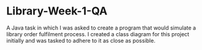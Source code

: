 # Library-Week-1-QA
A Java task in which I was asked to create a program that would simulate a library order fulfilment process. I created a class diagram for this project initially and was tasked to adhere to it as close as possible.

